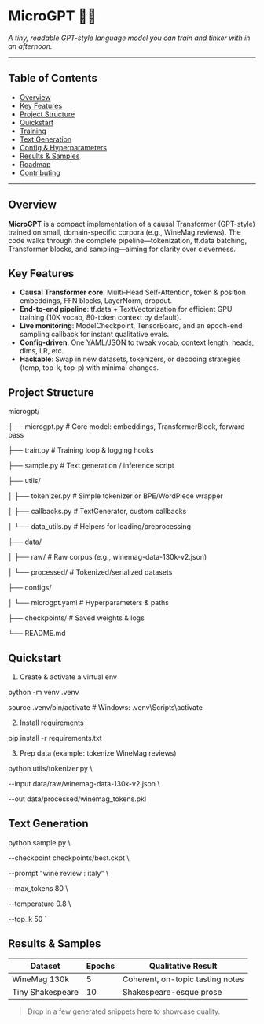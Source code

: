 

# MicroGPT 🧠✨

*A tiny, readable GPT-style language model you can train and tinker with in an afternoon.*

---

## Table of Contents

* [Overview](#overview)
* [Key Features](#key-features)
* [Project Structure](#project-structure)
* [Quickstart](#quickstart)
* [Training](#training)
* [Text Generation](#text-generation)
* [Config & Hyperparameters](#config--hyperparameters)
* [Results & Samples](#results--samples)
* [Roadmap](#roadmap)
* [Contributing](#contributing)


---

## Overview

**MicroGPT** is a compact implementation of a causal Transformer (GPT-style) trained on small, domain-specific corpora (e.g., WineMag reviews). The code walks through the complete pipeline—tokenization, tf.data batching, Transformer blocks, and sampling—aiming for clarity over cleverness.

## Key Features

* **Causal Transformer core**: Multi-Head Self-Attention, token & position embeddings, FFN blocks, LayerNorm, dropout.
* **End-to-end pipeline**: tf.data + TextVectorization for efficient GPU training (10K vocab, 80-token context by default).
* **Live monitoring**: ModelCheckpoint, TensorBoard, and an epoch-end sampling callback for instant qualitative evals.
* **Config-driven**: One YAML/JSON to tweak vocab, context length, heads, dims, LR, etc.
* **Hackable**: Swap in new datasets, tokenizers, or decoding strategies (temp, top-k, top-p) with minimal changes.

## Project Structure

microgpt/

├── microgpt.py               # Core model: embeddings, TransformerBlock, forward pass

├── train.py                  # Training loop & logging hooks

├── sample.py                 # Text generation / inference script

├── utils/

│   ├── tokenizer.py          # Simple tokenizer or BPE/WordPiece wrapper

│   ├── callbacks.py          # TextGenerator, custom callbacks

│   └── data_utils.py         # Helpers for loading/preprocessing

├── data/

│   ├── raw/                  # Raw corpus (e.g., winemag-data-130k-v2.json)

│   └── processed/            # Tokenized/serialized datasets

├── configs/

│   └── microgpt.yaml         # Hyperparameters & paths

├── checkpoints/              # Saved weights & logs

└── README.md

## Quickstart

 1. Create & activate a virtual env
    
python -m venv .venv

source .venv/bin/activate   # Windows: .venv\Scripts\activate

 2. Install requirements
    
pip install -r requirements.txt

 3. Prep data (example: tokenize WineMag reviews)
    
python utils/tokenizer.py \

  --input data/raw/winemag-data-130k-v2.json \
  
  --out   data/processed/winemag_tokens.pkl


## Text Generation

python sample.py \

  --checkpoint checkpoints/best.ckpt \
  
  --prompt "wine review : italy" \
  
  --max_tokens 80 \
  
  --temperature 0.8 \
  
  --top_k 50
`


## Results & Samples

| Dataset          | Epochs  | Qualitative Result               |
| ---------------- | ------  | -------------------------------- |
| WineMag 130k     | 5       | Coherent, on-topic tasting notes |
| Tiny Shakespeare | 10      | Shakespeare-esque prose          |

> Drop in a few generated snippets here to showcase quality.



